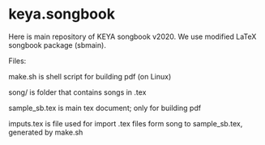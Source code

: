 # keya.songbook
Here is main repository of KEYA songbook v2020. We use modified LaTeX songbook package (sbmain).

Files:

make.sh is shell script for building pdf (on Linux)

song/ is folder that contains songs in .tex

sample_sb.tex is main tex document; only for building pdf

imputs.tex is file used for import .tex files form song to sample_sb.tex, generated by make.sh
